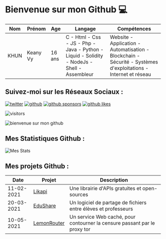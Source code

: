 # Bienvenue sur mon Github 💻
| Nom | Prénom | Age | Langage | Compétences |
|---  |---     |---  |---      |---
| KHUN | Keany Vy | 16 ans | C - Html - Css - JS - Php - Java - Python - Liquid - Solidity - NodeJs - Shell - Assembleur | Website - Application - Automatisation - Blockchain - Sécurité - Systèmes d'exploitations - Internet et réseau |

## Suivez-moi sur les Réseaux Sociaux :  
[![twitter](https://img.shields.io/twitter/follow/thisiskeanyvy?style=social)](https://twitter.com/thisiskeanyvy)
[![github](https://img.shields.io/github/followers/thisiskeanyvy?style=social)](https://github.com/thisiskeanyvy?tab=followers)
[![github sponsors](https://img.shields.io/github/sponsors/thisiskeanyvy?style=social)](https://github.com/thisiskeanyvy)
[![github likes](https://img.shields.io/github/stars/thisiskeanyvy?style=social)](https://github.com/thisiskeanyvy)

![visitors](https://visitor-badge.glitch.me/badge?page_id=page.id=thisiskeanyvy.thisiskeanyvy)

![bienvenue sur mon github](https://zupimages.net/up/21/30/2hh4.gif)

## Mes Statistiques Github :  
![Mes Stats](https://github-readme-stats.vercel.app/api?username=thisiskeanyvy&show_icons=true&theme=radical)

## Mes projets Github :
| Date | Projet | Description |
|---   |---     |---          |
| 11-02-2021 | [Likapi](https://github.com/likapi) | Une librairie d'APIs gratuites et open-sources |
| 20-03-2021 | [EduShare](https://github.com/likapi/edushare) | Un logiciel de partage de fichiers entre élèves et professeurs |
| 10-05-2021 | [LemonRouter](https://github.com/decentralizeme/lemonrouter) | Un service Web caché, pour contourner la censure passant par le proxy tor |
